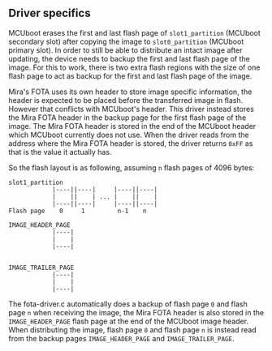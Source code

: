 ## Driver specifics

MCUboot erases the first and last flash page of `slot1_partition` (MCUboot secondary slot) after copying the image to `slot0_partition` (MCUboot primary slot). In order to still be able to distribute an intact image after updating, the device needs to backup the first and last flash page of the image. For this to work, there is two extra flash regions with the size of one flash page to act as backup for the first and last flash page of the image.

Mira's FOTA uses its own header to store image specific information, the header is expected to be placed before the transferred image in flash. However that conflicts with MCUboot's header. This driver instead stores the Mira FOTA header in the backup page for the first flash page of the image. The Mira FOTA header is stored in the end of the MCUboot header which MCUboot currently does not use. When the driver reads from the address where the Mira FOTA header is stored, the driver returns `0xFF` as that is the value it actually has.

So the flash layout is as following, assuming `n` flash pages of 4096 bytes:
```
slot1_partition
            |----||----|     |----||----|
            |    ||    | ... |    ||    |
            |----||----|     |----||----|
Flash page    0     1         n-1    n

IMAGE_HEADER_PAGE
            |----|
            |    |
            |----|


IMAGE_TRAILER_PAGE
            |----|
            |    |
            |----|
```

The fota-driver.c automatically does a backup of flash page `0` and flash page `n` when receiving the image,
the Mira FOTA header is also stored in the `IMAGE_HEADER_PAGE` flash page at the end of the MCUboot image header.
When distributing the image, flash page `0` and flash page `n` is instead read from the backup pages `IMAGE_HEADER_PAGE` and `IMAGE_TRAILER_PAGE`.
